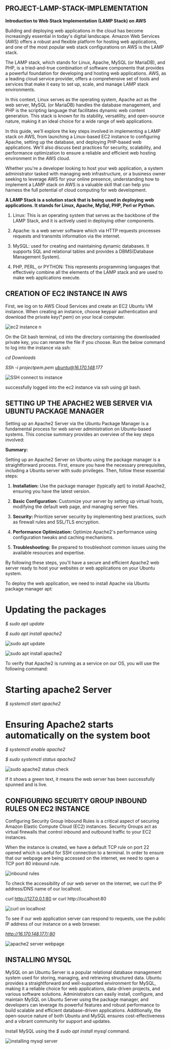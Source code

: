 ## PROJECT-LAMP-STACK-IMPLEMENTATION

**Introduction to Web Stack Implementation (LAMP Stack) on AWS**

Building and deploying web applications in the cloud has become increasingly essential in today's digital landscape. Amazon Web Services (AWS) offers a robust and flexible platform for hosting web applications, and one of the most popular web stack configurations on AWS is the LAMP stack.

The LAMP stack, which stands for Linux, Apache, MySQL (or MariaDB), and PHP, is a tried-and-true combination of software components that provides a powerful foundation for developing and hosting web applications. AWS, as a leading cloud service provider, offers a comprehensive set of tools and services that make it easy to set up, scale, and manage LAMP stack environments.

In this context, Linux serves as the operating system, Apache act as the web server, MySQL (or MariaDB) handles the database management, and PHP is the scripting language that facilitates dynamic web content generation. This stack is known for its stability, versatility, and open-source nature, making it an ideal choice for a wide range of web applications.

In this guide, we'll explore the key steps involved in implementing a LAMP stack on AWS, from launching a Linux-based EC2 instance to configuring Apache, setting up the database, and deploying PHP-based web applications. We'll also discuss best practices for security, scalability, and performance optimization to ensure a reliable and efficient web hosting environment in the AWS cloud.

Whether you're a developer looking to host your web application, a system administrator tasked with managing web infrastructure, or a business owner seeking to leverage AWS for your online presence, understanding how to implement a LAMP stack on AWS is a valuable skill that can help you harness the full potential of cloud computing for web development.

**A LAMP Stack is a solution stack that is being used in deploying web applications. It stands for Linux, Apache, MySql, PHP, Perl or Python.**

1. Linux: This is an operating system that serves as the backbone of the LAMP Stack, and it is actively used in deploying other components.

2. Apache: is a web server software which via HTTP requests processes requests and transmits information via the internet.

3. MySQL: used for creating and maintaining dynamic databases. It supports SQL and relational tables and provides a DBMS(Database Management System).

4. PHP, PERL, or PYTHON: This represents programming languages that effectively combine all the elements of the LAMP stack and are used to make web applications execute.

## CREATION OF EC2 INSTANCE IN AWS

First, we log on to AWS Cloud Services and create an EC2 Ubuntu VM instance. When creating an instance, choose keypair authentication and download the private key(*.pem) on your local computer.

![ec2 instance n](https://github.com/Ukdav/Project-Lamp-Stack-Implementation/assets/139593350/f570ef6f-f528-49ec-8089-61e3a78f5d90)

On the Git bash terminal, cd into the directory containing the downloaded private key, you can rename the file if you choose. Run the below command to log into the instance via ssh:

_cd Downloads_

_SSh -i projectpem.pem ubuntu@16.170.148.177_

![SSH connect to instance](https://github.com/Ukdav/Project-Lamp-Stack-Implementation/assets/139593350/45c579f7-ef2c-4aea-9371-ca11da8cc457)

successfully logged into the ec2 instance via ssh using git bash.

## SETTING UP THE APACHE2 WEB SERVER VIA UBUNTU PACKAGE MANAGER

Setting up an Apache2 Server via the Ubuntu Package Manager is a fundamental process for web server administration on Ubuntu-based systems. This concise summary provides an overview of the key steps involved:

**Summary:**

Setting up an Apache2 Server on Ubuntu using the package manager is a straightforward process. First, ensure you have the necessary prerequisites, including a Ubuntu server with sudo privileges. Then, follow these essential steps:

1. **Installation:** Use the package manager (typically apt) to install Apache2, ensuring you have the latest version.

2. **Basic Configuration:** Customize your server by setting up virtual hosts, modifying the default web page, and managing server files.

3. **Security:** Prioritize server security by implementing best practices, such as firewall rules and SSL/TLS encryption.

4. **Performance Optimization:** Optimize Apache2's performance using configuration tweaks and caching mechanisms.

5. **Troubleshooting:** Be prepared to troubleshoot common issues using the available resources and expertise.

By following these steps, you'll have a secure and efficient Apache2 web server ready to host your websites or web applications on your Ubuntu system.

To deploy the web application, we need to install Apache via Ubuntu package manager apt:

# Updating the packages

*$ sudo apt update*

*$ sudo apt install apache2*

![sudo apt update](https://github.com/Ukdav/Project-Lamp-Stack-Implementation/assets/139593350/95dcf48b-4116-48b6-8f0b-422cfefde1da)

![sudo apt install apache2](https://github.com/Ukdav/Project-Lamp-Stack-Implementation/assets/139593350/faa5ae88-3a35-422b-909d-2d85f978aa23)

To verify that Apache2 is running as a service on our OS, you will use the following command:

# Starting apache2 Server

*$ systemctl start apache2*

# Ensuring Apache2 starts automatically on the system boot

*$ systemctl enable apache2*

*$ sudo systemctl status apache2*

![sudo apache2 status check](https://github.com/Ukdav/Project-Lamp-Stack-Implementation/assets/139593350/07790850-2d4f-4536-bb18-1f6e09120a8c)

If it shows a green text, it means the web server has been successfully spunned and is live.

## CONFIGURING SECURITY GROUP INBOUND RULES ON EC2 INSTANCE  

Configuring Security Group Inbound Rules is a critical aspect of securing Amazon Elastic Compute Cloud (EC2) instances. Security Groups act as virtual firewalls that control inbound and outbound traffic to your EC2 instances.

When the instance is created, we have a default TCP rule on port 22 opened which is useful for SSH connection to a terminal. In order to ensure that our webpage are being accessed on the internet, we need to open a TCP port 80 inbound rule.

![inbound rules](https://github.com/Ukdav/Project-Lamp-Stack-Implementation/assets/139593350/e13cae9b-84fd-48cf-8870-5b1230bb9df9)

To check the accessibility of our web server on the internet, we curl the IP address/DNS name of our localhost.

curl http://127.0.0.1:80  or curl http://localhost:80

![curl on localhost](https://github.com/Ukdav/Project-Lamp-Stack-Implementation/assets/139593350/b42bfbe5-f187-4a23-9a2b-16c296e9657b)

To see if our web application server can respond to requests, use the public IP address of our instance on a web browser. 

*http://16.170.148.177/:80*

![apache2 server webpage](https://github.com/Ukdav/Project-Lamp-Stack-Implementation/assets/139593350/0711ebdf-dae7-419e-941f-992393e8e13e)

## INSTALLING MYSQL

MySQL on an Ubuntu Server is a popular relational database management system used for storing, managing, and retrieving structured data. Ubuntu provides a straightforward and well-supported environment for MySQL, making it a reliable choice for web applications, data-driven projects, and various software solutions. Administrators can easily install, configure, and maintain MySQL on Ubuntu Server using the package manager, and developers can leverage its powerful features and robust performance to build scalable and efficient database-driven applications. Additionally, the open-source nature of both Ubuntu and MySQL ensures cost-effectiveness and a vibrant community for support and updates.

Install MySQL using the *$ sudo apt install mysql* command.

![installing mysql server](https://github.com/Ukdav/Project-Lamp-Stack-Implementation/assets/139593350/ef6df1f9-2a27-46a6-84f5-72d876235d1b)



























